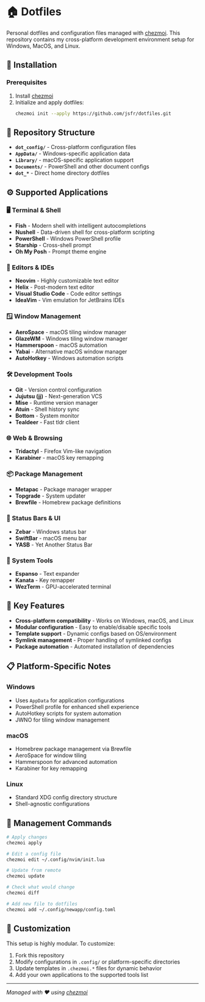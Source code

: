 # 🏠 Dotfiles

Personal dotfiles and configuration files managed with [chezmoi](https://www.chezmoi.io/). This repository contains my cross-platform development environment setup for Windows, MacOS, and Linux.

## 🚀 Installation

### Prerequisites

1. Install [chezmoi](https://www.chezmoi.io/install/)
2. Initialize and apply dotfiles:
   ```bash
   chezmoi init --apply https://github.com/jsfr/dotfiles.git
   ```

## 📁 Repository Structure

- **`dot_config/`** - Cross-platform configuration files
- **`AppData/`** - Windows-specific application data
- **`Library/`** - macOS-specific application support
- **`Documents/`** - PowerShell and other document configs
- **`dot_*`** - Direct home directory dotfiles

## ⚙️ Supported Applications

### 🖥️ Terminal & Shell

- **Fish** - Modern shell with intelligent autocompletions
- **Nushell** - Data-driven shell for cross-platform scripting
- **PowerShell** - Windows PowerShell profile
- **Starship** - Cross-shell prompt
- **Oh My Posh** - Prompt theme engine

### 📝 Editors & IDEs

- **Neovim** - Highly customizable text editor
- **Helix** - Post-modern text editor
- **Visual Studio Code** - Code editor settings
- **IdeaVim** - Vim emulation for JetBrains IDEs

### 🪟 Window Management

- **AeroSpace** - macOS tiling window manager
- **GlazeWM** - Windows tiling window manager
- **Hammerspoon** - macOS automation
- **Yabai** - Alternative macOS window manager
- **AutoHotkey** - Windows automation scripts

### 🛠️ Development Tools

- **Git** - Version control configuration
- **Jujutsu (jj)** - Next-generation VCS
- **Mise** - Runtime version manager
- **Atuin** - Shell history sync
- **Bottom** - System monitor
- **Tealdeer** - Fast tldr client

### 🌐 Web & Browsing

- **Tridactyl** - Firefox Vim-like navigation
- **Karabiner** - macOS key remapping

### 📦 Package Management

- **Metapac** - Package manager wrapper
- **Topgrade** - System updater
- **Brewfile** - Homebrew package definitions

### 🎨 Status Bars & UI

- **Zebar** - Windows status bar
- **SwiftBar** - macOS menu bar
- **YASB** - Yet Another Status Bar

### 🔧 System Tools

- **Espanso** - Text expander
- **Kanata** - Key remapper
- **WezTerm** - GPU-accelerated terminal

## 🎯 Key Features

- **Cross-platform compatibility** - Works on Windows, macOS, and Linux
- **Modular configuration** - Easy to enable/disable specific tools
- **Template support** - Dynamic configs based on OS/environment
- **Symlink management** - Proper handling of symlinked configs
- **Package automation** - Automated installation of dependencies

## 📋 Platform-Specific Notes

### Windows

- Uses `AppData` for application configurations
- PowerShell profile for enhanced shell experience
- AutoHotkey scripts for system automation
- JWNO for tiling window management

### macOS

- Homebrew package management via Brewfile
- AeroSpace for window tiling
- Hammerspoon for advanced automation
- Karabiner for key remapping

### Linux

- Standard XDG config directory structure
- Shell-agnostic configurations

## 🔄 Management Commands

```bash
# Apply changes
chezmoi apply

# Edit a config file
chezmoi edit ~/.config/nvim/init.lua

# Update from remote
chezmoi update

# Check what would change
chezmoi diff

# Add new file to dotfiles
chezmoi add ~/.config/newapp/config.toml
```

## 🎨 Customization

This setup is highly modular. To customize:

1. Fork this repository
2. Modify configurations in `.config/` or platform-specific directories
3. Update templates in `.chezmoi.*` files for dynamic behavior
4. Add your own applications to the supported tools list

---

_Managed with ❤️ using [chezmoi](https://www.chezmoi.io/)_

